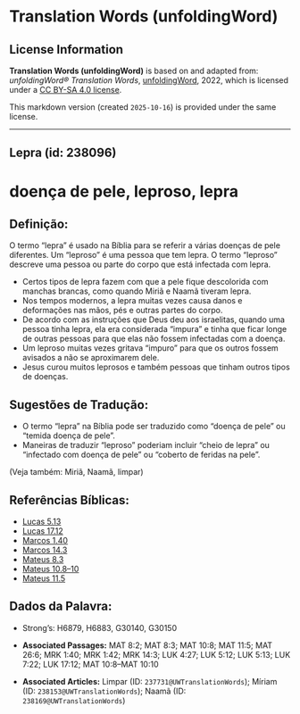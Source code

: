 # Translation Words (unfoldingWord)

## License Information

**Translation Words (unfoldingWord)** is based on and adapted from: _unfoldingWord® Translation Words_, [unfoldingWord](https://unfoldingword.org/utw), 2022, which is licensed under a [CC BY-SA 4.0 license](https://creativecommons.org/licenses/by-sa/4.0/legalcode.en).

This markdown version (created `2025-10-16`) is provided under the same license.



--------------------------------

## Lepra (id: 238096)

doença de pele, leproso, lepra
==============================

Definição:
----------

O termo “lepra” é usado na Bíblia para se referir a várias doenças de pele diferentes. Um “leproso” é uma pessoa que tem lepra. O termo “leproso” descreve uma pessoa ou parte do corpo que está infectada com lepra.

* Certos tipos de lepra fazem com que a pele fique descolorida com manchas brancas, como quando Miriã e Naamã tiveram lepra.
* Nos tempos modernos, a lepra muitas vezes causa danos e deformações nas mãos, pés e outras partes do corpo.
* De acordo com as instruções que Deus deu aos israelitas, quando uma pessoa tinha lepra, ela era considerada “impura” e tinha que ficar longe de outras pessoas para que elas não fossem infectadas com a doença.
* Um leproso muitas vezes gritava “impuro” para que os outros fossem avisados a não se aproximarem dele.
* Jesus curou muitos leprosos e também pessoas que tinham outros tipos de doenças.

Sugestões de Tradução:
----------------------

* O termo “lepra” na Bíblia pode ser traduzido como “doença de pele” ou “temida doença de pele”.
* Maneiras de traduzir “leproso” poderiam incluir “cheio de lepra” ou “infectado com doença de pele” ou “coberto de feridas na pele”.

(Veja também: Miriã, Naamã, limpar)

Referências Bíblicas:
---------------------

* [Lucas 5\.13](https://ref.ly/Luke5:13)
* [Lucas 17\.12](https://ref.ly/Luke17:12)
* [Marcos 1\.40](https://ref.ly/Mark1:40)
* [Marcos 14\.3](https://ref.ly/Mark14:3)
* [Mateus 8\.3](https://ref.ly/Matt8:3)
* [Mateus 10\.8–10](https://ref.ly/Matt10:8-Matt10:10)
* [Mateus 11\.5](https://ref.ly/Matt11:5)

Dados da Palavra:
-----------------

* Strong’s: H6879, H6883, G30140, G30150

* **Associated Passages:** MAT 8:2; MAT 8:3; MAT 10:8; MAT 11:5; MAT 26:6; MRK 1:40; MRK 1:42; MRK 14:3; LUK 4:27; LUK 5:12; LUK 5:13; LUK 7:22; LUK 17:12; MAT 10:8–MAT 10:10
* **Associated Articles:** Limpar (ID: `237731@UWTranslationWords`); Míriam (ID: `238153@UWTranslationWords`); Naamã (ID: `238169@UWTranslationWords`)

